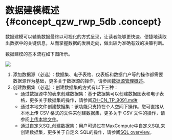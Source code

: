 # 数据建模概述 {#concept_qzw_rwp_5db .concept}

数据建模可以辅助数据最终以可视化的方式呈现，让读者能够更快速、便捷地读取出数据中的关键信息，从而掌握数据的发展走向，做出较为准确有效的决策判断。

数据建模的基本流程如下图所示。

![](http://static-aliyun-doc.oss-cn-hangzhou.aliyuncs.com/assets/img/9080/15445827081290_zh-CN.png)

1.  添加数据源（必选）：数据集、电子表格、仪表板和数据门户等的操作都需要数据源作为基础，更多关于数据源的操作，请参阅[数据源管理概述](intl.zh-CN/用户指南/数据建模/管理数据源/数据源管理概述.md#)。
2.  创建数据集（必选）：创建数据集的方式有以下三种：
    -   通过数据源中的表来创建数据集：基于数据集可以创建数据图表和电子表格，更多关于数据集的操作，请参阅[ZH-CN\_TP\_9091.md\#](intl.zh-CN/用户指南/数据建模/管理数据集/数据集管理概述.md#)
    -   通过本地文件创建数据集：该功能只支持在个人空间下操作。您可直接从本地上传 CSV 格式的文件来创建数据集，更多关于 CSV 文件的操作，请参阅[上传本地文件](intl.zh-CN/用户指南/数据建模/管理数据源/上传本地文件.md#)。
    -   通过自定义SQL创建数据集：用户可通过在MaxCompute中自定义SQL来创建数据集，更多关于自定义 SQL的操作，请参阅[SQL overview](https://www.alibabacloud.com/help/doc-detail/27860.htm?spm=a2c63.p38356.a3.4.64c91d9a38fP3C)。

